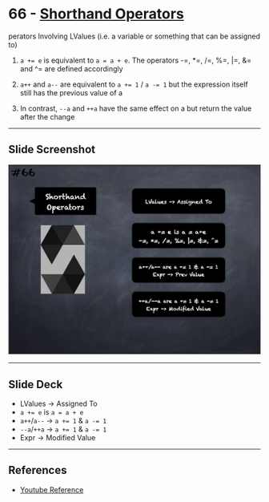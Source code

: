 # 66 - [Shorthand Operators](Shorthand%20Operators.md)
perators Involving LValues (i.e. a variable or something that can be assigned to)

1.  `a += e` is equivalent to `a = a + e`. The operators -=, *=, /=, %=, |=, &= and ^= are defined accordingly
    
2.  `a++` and `a--` are equivalent to `a += 1` / `a -= 1` but the expression itself still has the previous value of a
    
3.  In contrast, `--a` and `++a` have the same effect on a but return the value after the change

___
## Slide Screenshot
![066.png](../images/solidity101/066.png)
___
## Slide Deck
- LValues -> Assigned To
- `a += e` is `a = a + e`
-  `a++`/`a--` -> `a += 1` & `a -= 1`
-  `--a`/`++a` -> `a += 1` & `a -= 1`
-  Expr -> Modified Value
___
## References
- [Youtube Reference](https://youtu.be/WgU7KKKomMk?t=438)


